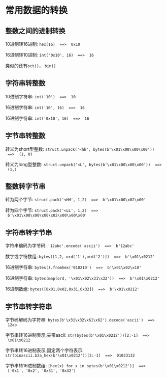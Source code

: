 # 常用数据的转换

## 整数之间的进制转换

10进制转16进制: `hex(16)  ==>  0x10`

16进制转10进制: `int('0x10', 16)  ==>  16`

类似的还有`oct()`， `bin()`

## 字符串转整数

10进制字符串: `int('10')  ==>  10`

16进制字符串: `int('10', 16)  ==>  16`

16进制字符串: `int('0x10', 16)  ==>  16`

## 字节串转整数

转义为short型整数: `struct.unpack('<hh', bytes(b'\x01\x00\x00\x00'))  ==>  (1, 0)`

转义为long型整数: `struct.unpack('<L', bytes(b'\x01\x00\x00\x00'))  ==>  (1,)`

## 整数转字节串

转为两个字节: `struct.pack('<HH', 1,2)  ==>  b'\x01\x00\x02\x00'`

转为四个字节: `struct.pack('<LL', 1,2)  ==>  b'\x01\x00\x00\x00\x02\x00\x00\x00'`

## 字符串转字节串

字符串编码为字节码: `'12abc'.encode('ascii')  ==>  b'12abc'`

数字或字符数组: `bytes([1,2, ord('1'),ord('2')])  ==>  b'\x01\x0212'`

16进制字符串: `bytes().fromhex('010210')  ==>  b'\x01\x02\x10'`

16进制字符串: `bytes(map(ord, '\x01\x02\x31\x32'))  ==>  b'\x01\x0212'`

16进制数组: `bytes([0x01,0x02,0x31,0x32])  ==>  b'\x01\x0212'`

## 字节串转字符串

字节码解码为字符串: `bytes(b'\x31\x32\x61\x62').decode('ascii')  ==>  12ab`

字节串转16进制表示,夹带ascii: `str(bytes(b'\x01\x0212'))[2:-1]  ==>  \x01\x0212`

字节串转16进制表示,固定两个字符表示: `str(binascii.b2a_hex(b'\x01\x0212'))[2:-1]  ==>  01023132`

字节串转16进制数组: `[hex(x) for x in bytes(b'\x01\x0212')]  ==>  ['0x1', '0x2', '0x31', '0x32']`
